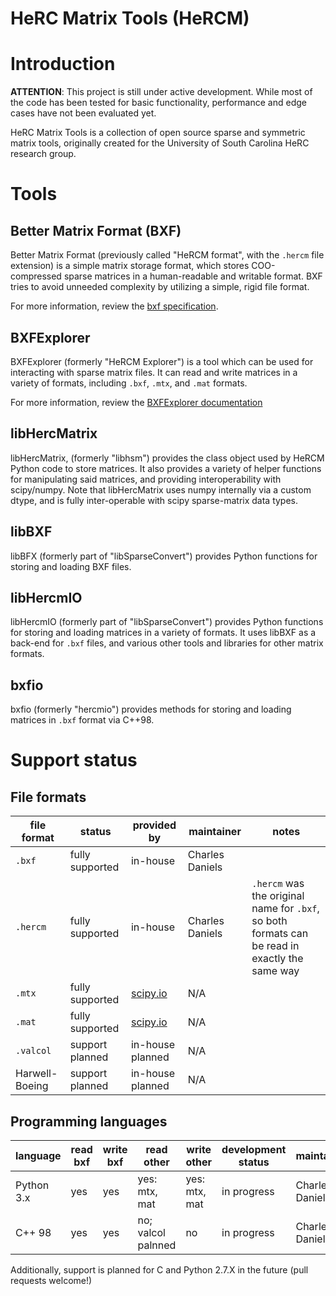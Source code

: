 # HeRC Matrix Tools (HeRCM)

# Introduction
**ATTENTION**: This project is still under active development. While most of the code has been tested for basic functionality, performance and edge cases have not been evaluated yet. 

HeRC Matrix Tools is a collection of open source sparse and symmetric matrix tools, originally created for the University of South Carolina HeRC research group. 

# Tools
## Better Matrix Format (BXF)
Better Matrix Format (previously called "HeRCM format", with the `.hercm` file extension) is a simple matrix storage format, which stores COO-compressed sparse matrices in a human-readable and writable format. BXF tries to avoid unneeded complexity by utilizing a simple, rigid file format.

For more information, review the [bxf specification](doc/bxf-sepec.md). 

## BXFExplorer
BXFExplorer (formerly "HeRCM Explorer") is a tool which can be used for interacting with sparse matrix files. It can read and write matrices in a variety of formats, including `.bxf`, `.mtx`, and `.mat` formats. 

For more information, review the [BXFExplorer documentation](doc/bxf-explorer.md)

## libHercMatrix 
libHercMatrix, (formerly "libhsm") provides the class object used by HeRCM Python code to store matrices. It also provides a variety of helper functions for manipulating said matrices, and providing interoperability with scipy/numpy. Note that libHercMatrix uses numpy internally via a custom dtype, and is fully inter-operable with scipy sparse-matrix data types. 

## libBXF
libBFX (formerly part of "libSparseConvert") provides Python functions for storing and loading BXF files. 

## libHercmIO 
libHercmIO (formerly part of "libSparseConvert") provides Python functions for storing and loading matrices in a variety of formats. It uses libBXF as a back-end for `.bxf` files, and various other tools and libraries for other matrix formats.

## bxfio
bxfio (formerly "hercmio") provides methods for storing and loading matrices in `.bxf` format via C++98. 

# Support status 

## File formats

| file format | status | provided by | maintainer | notes |
|-------------|--------|-------------|------------|-------|
| `.bxf` | fully supported | in-house | Charles Daniels | |
| `.hercm` | fully supported | in-house | Charles Daniels | `.hercm` was the original name for `.bxf`, so both formats can be read in exactly the same way | 
| `.mtx` | fully supported | [scipy.io](http://docs.scipy.org/doc/scipy/reference/io.html) | N/A | | 
| `.mat` | fully supported | [scipy.io](http://docs.scipy.org/doc/scipy/reference/io.html) | N/A | | 
| `.valcol` | support planned | in-house planned | N/A | | 
| Harwell-Boeing | support planned | in-house planned | N/A | | 

## Programming languages

| language | read bxf | write bxf | read other | write other | development status | maintainer | 
|----------|----------|-----------|------------|-------------|--------------------|--------------|
| Python 3.x | yes | yes | yes: mtx, mat | yes: mtx, mat | in progress | Charles Daniels |
| C++ 98 | yes | yes | no; valcol palnned | no | in progress | Charles Daniels 

Additionally, support is planned for C and Python 2.7.X in the future (pull requests welcome!) 

